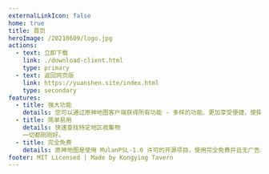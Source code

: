 ```yaml
---
externalLinkIcon: false
home: true
title: 首页
heroImage: /20210609/logo.jpg
actions:
  - text: 立即下载
    link: ./download-client.html
    type: primary
  - text: 返回网页版
    link: https://yuanshen.site/index.html
    type: secondary
features:
  - title: 强大功能
    details: 您可以通过原神地图客户端获得所有功能 - 多样的功能、更加享受便捷，使探索大世界变得更加得心应手。
  - title: 简单易用
    details: 快速查找特定地区收集物 
    一切都刚刚好。
  - title: 完全免费
    details: 原神地图是使用 MulanPSL-1.0 许可的开源项目，使用完全免费并且无广告。
footer: MIT Licensed | Made by Kongying Tavern
---
```

